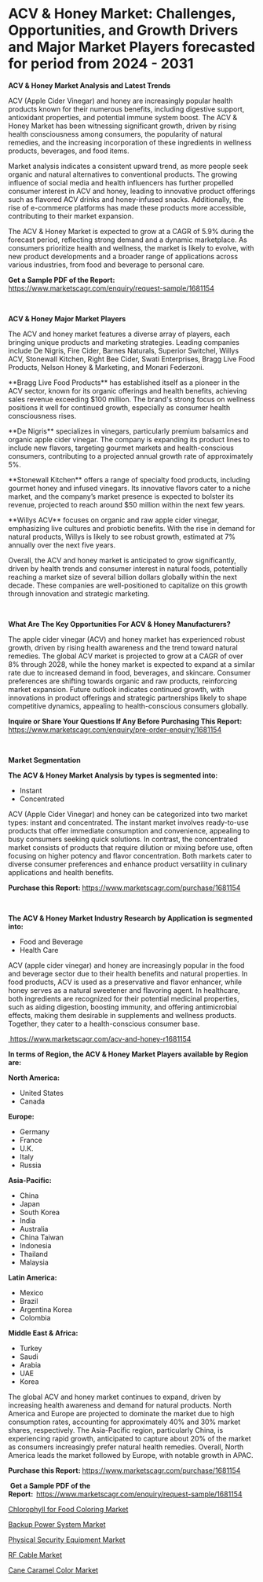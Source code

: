<p><h1>ACV & Honey Market: Challenges, Opportunities, and Growth Drivers and Major Market Players forecasted for period from 2024 - 2031</h1></p><p><strong>ACV & Honey Market Analysis and Latest Trends</strong></p>
<p><p>ACV (Apple Cider Vinegar) and honey are increasingly popular health products known for their numerous benefits, including digestive support, antioxidant properties, and potential immune system boost. The ACV & Honey Market has been witnessing significant growth, driven by rising health consciousness among consumers, the popularity of natural remedies, and the increasing incorporation of these ingredients in wellness products, beverages, and food items.</p><p>Market analysis indicates a consistent upward trend, as more people seek organic and natural alternatives to conventional products. The growing influence of social media and health influencers has further propelled consumer interest in ACV and honey, leading to innovative product offerings such as flavored ACV drinks and honey-infused snacks. Additionally, the rise of e-commerce platforms has made these products more accessible, contributing to their market expansion.</p><p>The ACV & Honey Market is expected to grow at a CAGR of 5.9% during the forecast period, reflecting strong demand and a dynamic marketplace. As consumers prioritize health and wellness, the market is likely to evolve, with new product developments and a broader range of applications across various industries, from food and beverage to personal care.</p></p>
<p><strong>Get a Sample PDF of the Report:&nbsp;</strong> <a href="https://www.marketscagr.com/enquiry/request-sample/1681154?utm_campaign=1166&utm_medium=2&utm_source=Github&utm_content=ia&utm_term=16122024&utm_id=acv-honey">https://www.marketscagr.com/enquiry/request-sample/1681154</a></p>
<p>&nbsp;</p>
<p><strong>ACV & Honey Major Market Players</strong></p>
<p><p>The ACV and honey market features a diverse array of players, each bringing unique products and marketing strategies. Leading companies include De Nigris, Fire Cider, Barnes Naturals, Superior Switchel, Willys ACV, Stonewall Kitchen, Right Bee Cider, Swati Enterprises, Bragg Live Food Products, Nelson Honey & Marketing, and Monari Federzoni.</p><p>**Bragg Live Food Products** has established itself as a pioneer in the ACV sector, known for its organic offerings and health benefits, achieving sales revenue exceeding $100 million. The brand's strong focus on wellness positions it well for continued growth, especially as consumer health consciousness rises.</p><p>**De Nigris** specializes in vinegars, particularly premium balsamics and organic apple cider vinegar. The company is expanding its product lines to include new flavors, targeting gourmet markets and health-conscious consumers, contributing to a projected annual growth rate of approximately 5%.</p><p>**Stonewall Kitchen** offers a range of specialty food products, including gourmet honey and infused vinegars. Its innovative flavors cater to a niche market, and the company’s market presence is expected to bolster its revenue, projected to reach around $50 million within the next few years.</p><p>**Willys ACV** focuses on organic and raw apple cider vinegar, emphasizing live cultures and probiotic benefits. With the rise in demand for natural products, Willys is likely to see robust growth, estimated at 7% annually over the next five years.</p><p>Overall, the ACV and honey market is anticipated to grow significantly, driven by health trends and consumer interest in natural foods, potentially reaching a market size of several billion dollars globally within the next decade. These companies are well-positioned to capitalize on this growth through innovation and strategic marketing.</p></p>
<p>&nbsp;</p>
<p><strong>What Are The Key Opportunities For ACV & Honey Manufacturers?</strong></p>
<p><p>The apple cider vinegar (ACV) and honey market has experienced robust growth, driven by rising health awareness and the trend toward natural remedies. The global ACV market is projected to grow at a CAGR of over 8% through 2028, while the honey market is expected to expand at a similar rate due to increased demand in food, beverages, and skincare. Consumer preferences are shifting towards organic and raw products, reinforcing market expansion. Future outlook indicates continued growth, with innovations in product offerings and strategic partnerships likely to shape competitive dynamics, appealing to health-conscious consumers globally.</p></p>
<p><strong>Inquire or Share Your Questions If Any Before Purchasing This Report:</strong> <a href="https://www.marketscagr.com/enquiry/pre-order-enquiry/1681154?utm_campaign=1166&utm_medium=2&utm_source=Github&utm_content=ia&utm_term=16122024&utm_id=acv-honey">https://www.marketscagr.com/enquiry/pre-order-enquiry/1681154</a></p>
<p>&nbsp;</p>
<p><strong>Market Segmentation</strong></p>
<p><strong>The ACV & Honey Market Analysis by types is segmented into:</strong></p>
<p><ul><li>Instant</li><li>Concentrated</li></ul></p>
<p><p>ACV (Apple Cider Vinegar) and honey can be categorized into two market types: instant and concentrated. The instant market involves ready-to-use products that offer immediate consumption and convenience, appealing to busy consumers seeking quick solutions. In contrast, the concentrated market consists of products that require dilution or mixing before use, often focusing on higher potency and flavor concentration. Both markets cater to diverse consumer preferences and enhance product versatility in culinary applications and health benefits.</p></p>
<p><strong>Purchase this Report:&nbsp;</strong><a href="https://www.marketscagr.com/purchase/1681154?utm_campaign=1166&utm_medium=2&utm_source=Github&utm_content=ia&utm_term=16122024&utm_id=acv-honey">https://www.marketscagr.com/purchase/1681154</a></p>
<p>&nbsp;</p>
<p><strong>The ACV & Honey Market Industry Research by Application is segmented into:</strong></p>
<p><ul><li>Food and Beverage</li><li>Health Care</li></ul></p>
<p><p>ACV (apple cider vinegar) and honey are increasingly popular in the food and beverage sector due to their health benefits and natural properties. In food products, ACV is used as a preservative and flavor enhancer, while honey serves as a natural sweetener and flavoring agent. In healthcare, both ingredients are recognized for their potential medicinal properties, such as aiding digestion, boosting immunity, and offering antimicrobial effects, making them desirable in supplements and wellness products. Together, they cater to a health-conscious consumer base.</p></p>
<p><a href="https://www.marketscagr.com/acv-and-honey-r1681154?utm_campaign=1166&utm_medium=2&utm_source=Github&utm_content=ia&utm_term=16122024&utm_id=acv-honey">&nbsp;https://www.marketscagr.com/acv-and-honey-r1681154</a></p>
<p><strong>In terms of Region, the ACV & Honey Market Players available by Region are:</strong></p>
<p>
    <p> <strong> North America: </strong>
        <ul>
            <li>United States</li>
            <li>Canada</li>
        </ul>
        </p> 
    <p> <strong> Europe: </strong>
        <ul>
            <li>Germany</li>
            <li>France</li>
            <li>U.K.</li>
            <li>Italy</li>
            <li>Russia</li>
        </ul>
        </p> 
    <p> <strong> Asia-Pacific: </strong>
        <ul>
            <li>China</li>
            <li>Japan</li>
            <li>South Korea</li>
            <li>India</li>
            <li>Australia</li>
            <li>China Taiwan</li>
            <li>Indonesia</li>
            <li>Thailand</li>
            <li>Malaysia</li>
        </ul>
        </p> 
    <p> <strong> Latin America: </strong>
        <ul>
            <li>Mexico</li>
            <li>Brazil</li>
            <li>Argentina Korea</li>
            <li>Colombia</li>
        </ul>
        </p> 
    <p> <strong> Middle East & Africa: </strong>
        <ul>
            <li>Turkey</li>
            <li>Saudi</li>
            <li>Arabia</li>
            <li>UAE</li>
            <li>Korea</li>
        </ul>
    </p>
    </p>
<p><p>The global ACV and honey market continues to expand, driven by increasing health awareness and demand for natural products. North America and Europe are projected to dominate the market due to high consumption rates, accounting for approximately 40% and 30% market shares, respectively. The Asia-Pacific region, particularly China, is experiencing rapid growth, anticipated to capture about 20% of the market as consumers increasingly prefer natural health remedies. Overall, North America leads the market followed by Europe, with notable growth in APAC.</p></p>
<p><strong>Purchase this Report: </strong><a href="https://www.marketscagr.com/purchase/1681154?utm_campaign=1166&utm_medium=2&utm_source=Github&utm_content=ia&utm_term=16122024&utm_id=acv-honey">https://www.marketscagr.com/purchase/1681154</a></p>
<p>&nbsp;<strong>Get a Sample PDF of the Report:&nbsp;&nbsp;</strong><a href="https://www.marketscagr.com/enquiry/request-sample/1681154?utm_campaign=1166&utm_medium=2&utm_source=Github&utm_content=ia&utm_term=16122024&utm_id=acv-honey">https://www.marketscagr.com/enquiry/request-sample/1681154</a></p>
<p><strong></strong></p>
<p><p><a href="https://github.com/ElviraLeka1962/Market-Research-Report-List-1/blob/main/chlorophyll-for-food-coloring-market.md?utm_campaign=1166&utm_medium=2&utm_source=Github&utm_content=ia&utm_term=16122024&utm_id=acv-honey">Chlorophyll for Food Coloring Market</a></p><p><a href="https://www.linkedin.com/pulse/comprehensive-analysis-backup-power-system-market-projected-3tauf?utm_campaign=1166&utm_medium=2&utm_source=Github&utm_content=ia&utm_term=16122024&utm_id=acv-honey">Backup Power System Market</a></p><p><a href="https://www.linkedin.com/pulse/physical-security-equipment-market-size-types-share-hzlxf?utm_campaign=1166&utm_medium=2&utm_source=Github&utm_content=ia&utm_term=16122024&utm_id=acv-honey">Physical Security Equipment Market</a></p><p><a href="https://www.linkedin.com/pulse/rf-cable-market-overview-expected-growth-55-cagr-from-2024-ryiue?utm_campaign=1166&utm_medium=2&utm_source=Github&utm_content=ia&utm_term=16122024&utm_id=acv-honey">RF Cable Market</a></p><p><a href="https://github.com/darenph8er/Market-Research-Report-List-1/blob/main/cane-caramel-color-market.md?utm_campaign=1166&utm_medium=2&utm_source=Github&utm_content=ia&utm_term=16122024&utm_id=acv-honey">Cane Caramel Color Market</a></p></p>